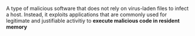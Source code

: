 A type of malicious software that does not rely on virus-laden files to infect a host. Instead, it exploits applications that are commonly used for legitimate and justifiable activitiy to **execute malicious code in resident memory**